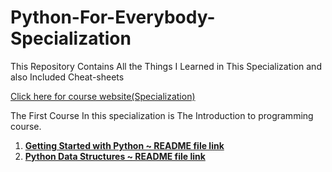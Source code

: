 # Python-For-Everybody-Specialization
This Repository Contains All the Things I Learned in This Specialization and also Included Cheat-sheets

[Click here for course website(Specialization)](https://www.coursera.org/learn/python?specialization=python)

The First Course In this specialization is The Introduction to programming course.

1. **[Getting Started with Python  ~  README file link](https://github.com/habibanalytics/Python-For-Everybody-Specialization/blob/master/Getting%20Started%20with%20Python/README.md)**
2. **[Python Data Structures ~ README file link](https://github.com/habibanalytics/Python-For-Everybody-Specialization/blob/master/Python%20Data%20Structures/README.md)**



